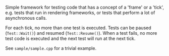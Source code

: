 Simple framework for testing code that has a concept of a 'frame' or a
'tick', e.g. tests that run in rendering frameworks, or tests that
perform a lot of asynchronous calls.

For each tick, no more than one test is executed.  Tests can be paused
(`Test::Wait()`) and resumed (`Test::Resume()`).  When a test fails,
no more test code is executed and the next test will run at the next
tick.

See `sample/sample.cpp` for a trivial example.
